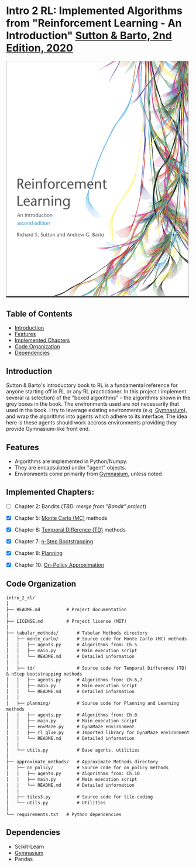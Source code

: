 [Sutton & Barto RL Book]: http://incompleteideas.net/book/RLbook2020.pdf
[Sutton & Barto, 2nd Edition, 2020]: http://incompleteideas.net/book/RLbook2020.pdf
[Gymnasium]: https://gymnasium.farama.org/

# Intro 2 RL: Implemented Algorithms from "Reinforcement Learning - An Introduction" [Sutton & Barto, 2nd Edition, 2020]

<img src="BookCover.png" alt="Grid" width="500"/>

## Table of Contents
- [Introduction](#introduction)
- [Features](#features)
- [Implemented Chapters](#implemented-chapters)
- [Code Organization](#code-organization)
- [Dependencies](#dependencies)

## Introduction
Sutton & Barto's introductory book to RL is a fundamental reference for anyone starting off in RL or any RL practictioner. 
In this project I implement several (a selection) of the "boxed algorithms" - the algorithms shown in the grey boxes in the book.
The environments used are not necessarily that used in the book. I try to 
leverage existing environments (e.g. [Gymnasium]), and wrap the algorithms into
agents which adhere to its interface. The idea here is these agents should work 
accross environments providing they provide Gymnasium-like front end.

## Features
* Algorithms are implemented in Python/Numpy. 
* They are encapsulated under "agent" objects. 
* Environments come primarily from [Gymnasium], unless noted

## Implemented Chapters:
- [ ] Chapter 2: Bandits (_TBD: merge from "Bandit" project_)
- [x] Chapter 5: [Monte Carlo (MC)](tabular_methods/monte_carlo/README.md) methods
- [x] Chapter 6: [Temporal Difference (TD)](tabular_methods/td/README.md) methods
- [x] Chapter 7: [n-Step Bootstrapping](tabular_methods/td/README.md)
- [x] Chapter 8: [Planning](tabular_methods/planning/README.md)
- [x] Chapter 10: [On-Policy Approximation](approximate_methods/on_policy/README.md)


## Code Organization
```
intro_2_rl/
│
├── README.md          # Project documentation
│
├── LICENSE.md         # Project license (MIT)
│
├── tabular_methods/       # Tabular Methods directory
│   ├── monte_carlo/       # Source code for Monte Carlo (MC) methods
│   │   ├── agents.py      # Algorithms from: Ch.5
│   │   ├── main.py        # Main execution script
│   │   └── README.md      # Detailed information
│   │
│   ├── td/                # Source code for Temporal Difference (TD) & nStep bootstrapping methods
│   │   ├── agents.py      # Algorithms from: Ch.6,7
│   │   ├── main.py        # Main execution script
│   │   └── README.md      # Detailed information
│   │
│   ├── planning/          # Source code for Planning and Learning methods
│   │   ├── agents.py      # Algorithms from: Ch.8
│   │   ├── main.py        # Main execution script
│   │   ├── envMaze.py     # DynaMaze environment
│   │   ├── rl_glue.py     # Imported library for DynaMaze environment
│   │   └── README.md      # Detailed information
│   │
│   └── utils.py           # Base agents, utilities
│
├── approximate_methods/   # Approximate Methods directory
│   ├── on_policy/         # Source code for on_policy methods
│   │   ├── agents.py      # Algorithms from: Ch.10
│   │   ├── main.py        # Main execution script
│   │   └── README.md      # Detailed information
│   │
│   ├── tiles3.py          # Source code for tile-coding
│   └── utils.py           # Utilities
│
└── requirements.txt   # Python dependencies

```

## Dependencies

* Scikit-Learn
* [Gymnasium]
* Pandas
